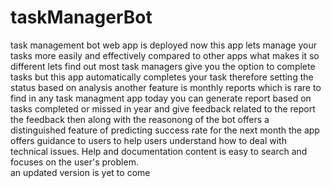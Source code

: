 # taskManagerBot
task management bot web app
is deployed now
this app lets manage your tasks more easily and effectively compared to other apps what makes it so different lets find out
most task managers give you the option to complete tasks but this app automatically completes your task therefore setting the status based on analysis
another feature is monthly reports which is rare to find in any task managment app today you can generate report based on tasks completed or missed in year and give feedback related to the report
the feedback then along with the reasonong of the bot offers a distinguished feature of predicting success rate for the next month
the app offers guidance to users to help users understand how to deal with technical issues. Help and documentation content is easy to search and focuses on the user's problem. 
<br>an updated version is yet to come
